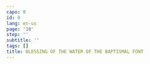 ```yaml
---
capo: 0
id: 0
lang: en-us
page: '10'
step: ''
subtitle: ''
tags: []
title: BLESSING OF THE WATER OF THE BAPTISMAL FONT
---
```

